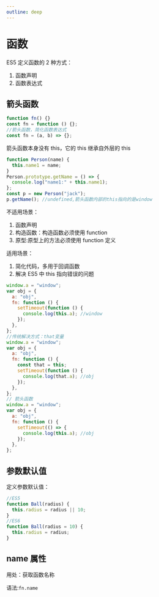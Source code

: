 ```yaml
---
outline: deep
---
```


# 函数

ES5 定义函数的 2 种方式：

1. 函数声明
2. 函数表达式

## 箭头函数

```js
function fn() {}
const fn = function () {};
//箭头函数，简化函数表达式
const fn = (a, b) => {};
```

箭头函数本身没有 this，它的 this 继承自外层的 this

```js
function Person(name) {
  this.name1 = name;
}
Person.prototype.getName = () => {
  console.log("name1:" + this.name1);
};
const p = new Person("jack");
p.getName(); //undefined,箭头函数内部的this指向的是window
```

不适用场景：

1. 函数声明
2. 构造函数：构造函数必须使用 function
3. 原型:原型上的方法必须使用 function 定义

适用场景：

1. 简化代码，多用于回调函数
2. 解决 ES5 中 this 指向错误的问题

```js
window.a = "window";
var obj = {
  a: "obj",
  fn: function () {
    setTimeout(function () {
      console.log(this.a); //window
    });
  },
};
//传统解决方式：that变量
window.a = "window";
var obj = {
  a: "obj",
  fn: function () {
    const that = this;
    setTimeout(function () {
      console.log(that.a); //obj
    });
  },
};
// 箭头函数
window.a = "window";
var obj = {
  a: "obj",
  fn: function () {
    setTimeout(() => {
      console.log(this.a); //obj
    });
  },
};
```

## 参数默认值

定义参数默认值：

```js
//ES5
function Ball(radius) {
  this.radius = radius || 10;
}
//ES6
function Ball(radius = 10) {
  this.radius = radius;
}
```

## name 属性

用处：获取函数名称

语法:`fn.name`


